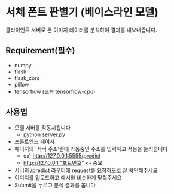 # 서체 폰트 판별기 (베이스라인 모델)

클라이언트 서버로 온 이미지 데이터를 분석하여 결과를 내보내줍니다.

## Requirement(필수)

- numpy
- flask
- flask_cors
- pillow
- tensorflow (또는 tensorflow-cpu)

## 사용법

- 모델 서버를 작동시킵니다
  - python server.py
- [프론트엔드](https://62cbfd8e01f49e080a309a8d--font-predict.netlify.app/) 페이지
- 페이지의 '서버 주소'란에 가동중인 주소를 입력하고 적용을 눌러줍니다
  - ex) http://127.0.0.1:5555/predict
  - http://127.0.0.1:"포트번호" <- 중요
- 서버의 /predict 라우터에 request를 요청하므로 잘 확인해주세요
- 이미지를 업로드하고 예시와 비슷하게 맞춰주세요
- Submit을 누르고 분석 결과를 봅니다
